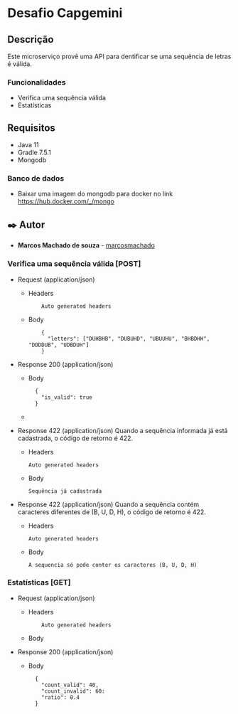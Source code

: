 # Desafio Capgemini

## Descrição
Este microserviço provê uma API para dentificar se uma sequência de letras é válida.


### Funcionalidades
- Verifica uma sequência válida
- Estatísticas 

## Requisitos
- Java 11
- Gradle 7.5.1
- Mongodb


### Banco de dados
- Baixar uma imagem do mongodb para docker no link https://hub.docker.com/_/mongo


## ✒️ Autor

* **Marcos Machado de souza** - [marcosmachado](https://github.com/marcosmachado?tab=repositories)



### Verifica uma sequência válida [POST]

+ Request (application/json)

    + Headers

              Auto generated headers

    + Body
      
              {
                "letters": ["DUHBHB", "DUBUHD", "UBUUHU", "BHBDHH", "DDDDUB", "UDBDUH"]
              }

+ Response 200 (application/json)

    + Body

            {
              "is_valid": true
            }
    + 
+ Response 422 (application/json)
    Quando a sequência informada já está cadastrada, o código de retorno é 422.
  + Headers

        Auto generated headers
        
  + Body

        Sequência já cadastrada

+ Response 422 (application/json)
  Quando a sequência contém caracteres diferentes de (B, U, D, H), o código de retorno é 422.
    + Headers

          Auto generated headers

    + Body

          A sequencia só pode conter os caracteres (B, U, D, H)

### Estatísticas [GET]

+ Request (application/json)

    + Headers

              Auto generated headers

    + Body
      
      
+ Response 200 (application/json)

    + Body

            {
              "count_valid": 40,
              "count_invalid": 60:
              "ratio": 0.4
            }



